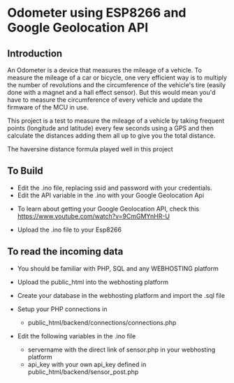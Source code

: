 # Odometer using ESP8266 and Google Geolocation API

## Introduction 

An Odometer is a device that measures the mileage of a vehicle. To measure the mileage of a car or bicycle, one very efficient way is to multiply the number of revolutions and the circumference of the vehicle's tire (easily done with a magnet and a hall effect sensor). But this would mean you'd have to measure the circumference of every vehicle and update the firmware of the MCU in use.

This project is a test to measure the mileage of a vehicle by taking frequent points (longitude and latitude) every few seconds using a GPS and then calculate the distances adding them all up to give you the total distance.

The haversine distance formula played well in this project

## To Build
+ Edit the .ino file, replacing ssid and password with your credentials.
+ Edit the API variable in the .ino with your Google Geolocation Api
 - To learn about getting your Google Geolocation API, check this https://www.youtube.com/watch?v=9CmGMYnHR-U
+ Upload the .ino file to your Esp8266

## To read the incoming data
+ You should be familiar with PHP, SQL and any WEBHOSTING platform
+ Upload the public_html into the webhosting platform
+ Create your database in the webhosting platform and import the .sql file
+ Setup your PHP connections in
 
  - public_html/backend/connections/connections.php

+ Edit the following variables in the .ino file

  - servername with the direct link of sensor.php in your webhosting platform
  - api_key with your own api_key defined in public_html/backend/sensor_post.php
